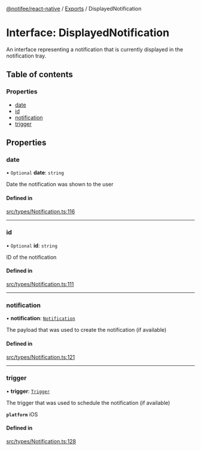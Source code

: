 [@notifee/react-native](../README.md) / [Exports](../modules.md) / DisplayedNotification

# Interface: DisplayedNotification

An interface representing a notification that is currently displayed in the notification tray.

## Table of contents

### Properties

- [date](DisplayedNotification.md#date)
- [id](DisplayedNotification.md#id)
- [notification](DisplayedNotification.md#notification)
- [trigger](DisplayedNotification.md#trigger)

## Properties

### date

• `Optional` **date**: `string`

Date the notification was shown to the user

#### Defined in

[src/types/Notification.ts:116](https://github.com/cabljac/react-native-notifee/blob/4d792c9/src/types/Notification.ts#L116)

___

### id

• `Optional` **id**: `string`

ID of the notification

#### Defined in

[src/types/Notification.ts:111](https://github.com/cabljac/react-native-notifee/blob/4d792c9/src/types/Notification.ts#L111)

___

### notification

• **notification**: [`Notification`](Notification.md)

The payload that was used to create the notification (if available)

#### Defined in

[src/types/Notification.ts:121](https://github.com/cabljac/react-native-notifee/blob/4d792c9/src/types/Notification.ts#L121)

___

### trigger

• **trigger**: [`Trigger`](../modules.md#trigger)

The trigger that was used to schedule the notification (if available)

**`platform`** iOS

#### Defined in

[src/types/Notification.ts:128](https://github.com/cabljac/react-native-notifee/blob/4d792c9/src/types/Notification.ts#L128)
